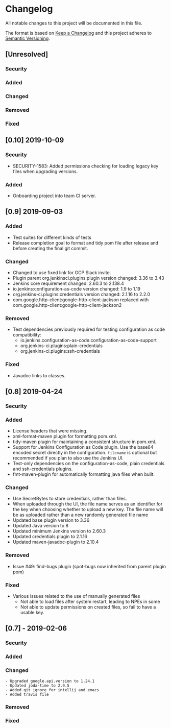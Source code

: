 <!--
  Copyright 2019 Google LLC

  Licensed under the Apache License, Version 2.0 (the "License");
  you may not use this file except in compliance with the License.
  You may obtain a copy of the License at

       https://www.apache.org/licenses/LICENSE-2.0

  Unless required by applicable law or agreed to in writing, software
  distributed under the License is distributed on an "AS IS" BASIS,
  WITHOUT WARRANTIES OR CONDITIONS OF ANY KIND, either express or implied.
  See the License for the specific language governing permissions and
  limitations under the License.
-->
# Changelog
All notable changes to this project will be documented in this file.

The format is based on [Keep a Changelog](http://keepachangelog.com/en/1.0.0/)
and this project adheres to [Semantic Versioning](http://semver.org/spec/v2.0.0.html).

## [Unresolved]

 ### Security

 ### Added

 ### Changed

 ### Removed

 ### Fixed


## [0.10] 2019-10-09

 ### Security
 - SECURITY-1583: Added permissions checking for loading legacy key files when upgrading versions.

 ### Added
 - Onboarding project into team CI server.

## [0.9] 2019-09-03

 ### Added
 - Test suites for different kinds of tests
 - Release completion goal to format and tidy pom file after release and before
   creating the final git commit.
 
 ### Changed
 - Changed to use fixed link for GCP Slack invite.
 - Plugin parent org.jenkinsci.plugins:plugin version changed: 3.36 to 3.43
 - Jenkins core requirement changed: 2.60.3 to 2.138.4
 - io.jenkins:configuration-as-code version changed: 1.9 to 1.19
 - org.jenkins-ci.plugins:credentials version changed: 2.1.16 to 2.2.0
 - com.google.http-client:google-http-client-jackson replaced with
   com.google.http-client:google-http-client-jackson2
 
 ### Removed
 - Test dependencies previously required for testing configuration as code
   compatibility:
   - io.jenkins.configuration-as-code:configuration-as-code-support
   - org.jenkins-ci.plugins:plain-credentials
   - org.jenkins-ci.plugins:ssh-credentials
 
 ### Fixed
 - Javadoc links to classes.

## [0.8] 2019-04-24

 ### Security
 
 ### Added
 - License headers that were missing.
 - xml-format-maven plugin for formatting pom.xml.
 - tidy-maven plugin for maintaining a consistent structure in pom.xml.
 - Support for Jenkins Configuration as Code plugin. Use the base64 encoded
   secret directly in the configuration. `filename` is optional but recommended
   if you plan to also use the Jenkins UI.
 - Test-only dependencies on the configuration-as-code, plain credentials
   and ssh-credentials plugins.
 - fmt-maven-plugin for automatically formatting java files when built.
  
 ### Changed
 - Use SecretBytes to store credentials, rather than files.
 - When uploaded through the UI, the file name serves as an identifier for the
   key when choosing whether to upload a new key. The file name will be as
   uploaded rather than a new randomly generated file name
 - Updated base plugin version to 3.36
 - Updated Java version to 8
 - Updated minimum Jenkins version to 2.60.3
 - Updated credentials plugin to 2.1.16
 - Updated maven-javadoc-plugin to 2.10.4
				
 ### Removed
 - Issue #49: find-bugs plugin (spot-bugs now inherited from parent plugin pom)
				 
 ### Fixed
 - Various issues related to the use of manually generated files
   - Not able to load files after system restart, leading to NPEs in some 
   - Not able to update permissions on created files, so fail to have a usable key.

## [0.7] - 2019-02-06

 ### Security
 
 ### Added
  
 ### Changed
	- Upgraded google.api.version to 1.24.1
	- Updated joda-time to 2.9.5
	- Added git ignore for intellij and emacs
	- Added travis file
				
 ### Removed
				 
 ### Fixed
 
